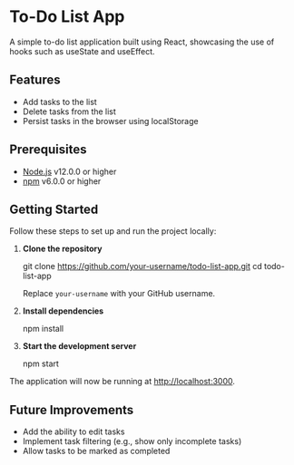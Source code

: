 # To-Do List App

A simple to-do list application built using React, showcasing the use of hooks such as useState and useEffect.

## Features

- Add tasks to the list
- Delete tasks from the list
- Persist tasks in the browser using localStorage

## Prerequisites

- [Node.js](https://nodejs.org/en/) v12.0.0 or higher
- [npm](https://www.npmjs.com/) v6.0.0 or higher

## Getting Started

Follow these steps to set up and run the project locally:

1. **Clone the repository**

   git clone https://github.com/your-username/todo-list-app.git
   cd todo-list-app

   Replace `your-username` with your GitHub username.

2. **Install dependencies**

   npm install

3. **Start the development server**

   npm start

The application will now be running at [http://localhost:3000](http://localhost:3000).

## Future Improvements

- Add the ability to edit tasks
- Implement task filtering (e.g., show only incomplete tasks)
- Allow tasks to be marked as completed
